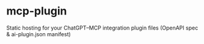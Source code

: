 # mcp-plugin
Static hosting for your ChatGPT–MCP integration plugin files (OpenAPI spec &amp; ai-plugin.json manifest)
